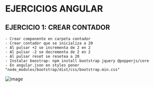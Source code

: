 # EJERCICIOS ANGULAR

## EJERCICIO 1: CREAR CONTADOR
    - Crear componente en carpeta contador
    - Crear contador que se inicializa a 20
    - Al pulsar +2 se incrementa de 2 en 2
    - Al pulsar -2 se decrementa de 2 en 2
    - Al pulsar reset se resetea a 20
    - Instalar boostrap: npm install bootstrap jquery @popperjs/core
    - En angular.json en styles poner "node_modules/bootstrap/dist/css/bootstrap.min.css"
![image](https://user-images.githubusercontent.com/88061350/206142393-02019088-4477-4721-9b28-b8324b96275a.png)
